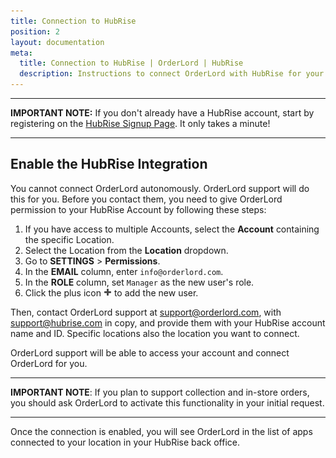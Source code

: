 ```yaml
---
title: Connection to HubRise
position: 2
layout: documentation
meta:
  title: Connection to HubRise | OrderLord | HubRise
  description: Instructions to connect OrderLord with HubRise for your EPOS to work with other apps as a cohesive whole. Connect apps and synchronise your data.
---
```


---

**IMPORTANT NOTE:** If you don't already have a HubRise account, start by registering on the [HubRise Signup Page](https://manager.hubrise.com/signup). It only takes a minute!

---

## Enable the HubRise Integration

You cannot connect OrderLord autonomously. OrderLord support will do this for you. Before you contact them, you need to give OrderLord permission to your HubRise Account by following these steps:

1. If you have access to multiple Accounts, select the **Account** containing the specific Location.
1. Select the Location from the **Location** dropdown.
1. Go to **SETTINGS** > **Permissions**.
1. In the **EMAIL** column, enter `info@orderlord.com`.
1. In the **ROLE** column, set `Manager` as the new user's role.
1. Click the plus icon <InlineImage width="13" height="13">![Plus icon](../images/add-icon.png)</InlineImage> to add the new user.

Then, contact OrderLord support at [support@orderlord.com](mailto:support@orderlord.com), with [support@hubrise.com](mailto:support@hubrise.com) in copy, and provide them with your HubRise account name and ID. Specific locations also the location you want to connect.

OrderLord support will be able to access your account and connect OrderLord for you.

---

**IMPORTANT NOTE**: If you plan to support collection and in-store orders, you should ask OrderLord to activate this functionality in your initial request.

---

Once the connection is enabled, you will see OrderLord in the list of apps connected to your location in your HubRise back office.
